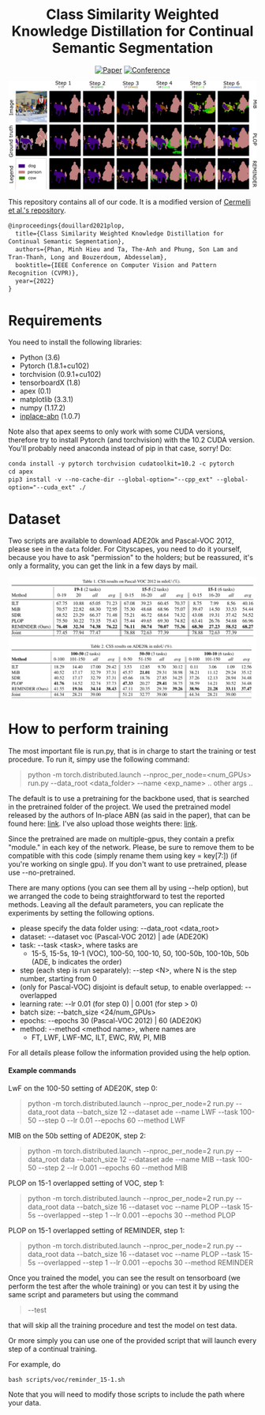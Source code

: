 <div align="center">

# Class Similarity Weighted Knowledge Distillation for Continual Semantic Segmentation

[![Paper](https://img.shields.io/badge/arXiv-2011.11390-brightgreen)]()
[![Conference](https://img.shields.io/badge/CVPR-2021-blue)]()

</div>


![Vizualization on VOC 15-1](images/visualization_results.png)


This repository contains all of our code. It is a modified version of
[Cermelli et al.'s repository](https://github.com/fcdl94/MiB).


```
@inproceedings{douillard2021plop,
  title={Class Similarity Weighted Knowledge Distillation for Continual Semantic Segmentation},
  authors={Phan, Minh Hieu and Ta, The-Anh and Phung, Son Lam and Tran-Thanh, Long and Bouzerdoum, Abdesselam},
  booktitle={IEEE Conference on Computer Vision and Pattern Recognition (CVPR)},
  year={2022}
}
```

# Requirements

You need to install the following libraries:
- Python (3.6)
- Pytorch (1.8.1+cu102)
- torchvision (0.9.1+cu102)
- tensorboardX (1.8)
- apex (0.1)
- matplotlib (3.3.1)
- numpy (1.17.2)
- [inplace-abn](https://github.com/mapillary/inplace_abn) (1.0.7)

Note also that apex seems to only work with some CUDA versions, therefore try to install Pytorch (and torchvision) with
the 10.2 CUDA version. You'll probably need anaconda instead of pip in that case, sorry! Do:

```
conda install -y pytorch torchvision cudatoolkit=10.2 -c pytorch
cd apex
pip3 install -v --no-cache-dir --global-option="--cpp_ext" --global-option="--cuda_ext" ./
```

# Dataset

Two scripts are available to download ADE20k and Pascal-VOC 2012, please see in the `data` folder.
For Cityscapes, you need to do it yourself, because you have to ask "permission" to the holders; but be
reassured, it's only a formality, you can get the link in a few days by mail.

![Performance on VOC and ADE](images/voc_ade.png)


# How to perform training
The most important file is run.py, that is in charge to start the training or test procedure.
To run it, simpy use the following command:

> python -m torch.distributed.launch --nproc_per_node=\<num_GPUs\> run.py --data_root \<data_folder\> --name \<exp_name\> .. other args ..

The default is to use a pretraining for the backbone used, that is searched in the pretrained folder of the project.
We used the pretrained model released by the authors of In-place ABN (as said in the paper), that can be found here:
 [link](https://github.com/mapillary/inplace_abn#training-on-imagenet-1k). I've also upload those weights there: [link](https://github.com/arthurdouillard/CVPR2021_PLOP/releases/download/v1.0/resnet101_iabn_sync.pth.tar).

Since the pretrained are made on multiple-gpus, they contain a prefix "module." in each key of the network. Please, be sure to remove them to be compatible with this code (simply rename them using key = key\[7:\]) (if you're working on single gpu).
If you don't want to use pretrained, please use --no-pretrained.

There are many options (you can see them all by using --help option), but we arranged the code to being straightforward to test the reported methods.
Leaving all the default parameters, you can replicate the experiments by setting the following options.
- please specify the data folder using: --data_root \<data_root\>
- dataset: --dataset voc (Pascal-VOC 2012) | ade (ADE20K)
- task: --task \<task\>, where tasks are
    - 15-5, 15-5s, 19-1 (VOC), 100-50, 100-10, 50, 100-50b, 100-10b, 50b (ADE, b indicates the order)
- step (each step is run separately): --step \<N\>, where N is the step number, starting from 0
- (only for Pascal-VOC) disjoint is default setup, to enable overlapped: --overlapped
- learning rate: --lr 0.01 (for step 0) | 0.001 (for step > 0)
- batch size: --batch_size \<24/num_GPUs\>
- epochs: --epochs 30 (Pascal-VOC 2012) | 60 (ADE20K)
- method: --method \<method name\>, where names are
    - FT, LWF, LWF-MC, ILT, EWC, RW, PI, MIB

For all details please follow the information provided using the help option.

#### Example commands

LwF on the 100-50 setting of ADE20K, step 0:
> python -m torch.distributed.launch --nproc_per_node=2 run.py --data_root data --batch_size 12 --dataset ade --name LWF --task 100-50 --step 0 --lr 0.01 --epochs 60 --method LWF

MIB on the 50b setting of ADE20K, step 2:
> python -m torch.distributed.launch --nproc_per_node=2 run.py --data_root data --batch_size 12 --dataset ade --name MIB --task 100-50 --step 2 --lr 0.001 --epochs 60 --method MIB

PLOP on 15-1 overlapped setting of VOC, step 1:
> python -m torch.distributed.launch --nproc_per_node=2 run.py --data_root data --batch_size 16 --dataset voc --name PLOP --task 15-5s --overlapped --step 1 --lr 0.001 --epochs 30 --method PLOP

PLOP on 15-1 overlapped setting of REMINDER, step 1:
> python -m torch.distributed.launch --nproc_per_node=2 run.py --data_root data --batch_size 16 --dataset voc --name PLOP --task 15-5s --overlapped --step 1 --lr 0.001 --epochs 30 --method REMINDER

Once you trained the model, you can see the result on tensorboard (we perform the test after the whole training)
 or you can test it by using the same script and parameters but using the command
> --test

that will skip all the training procedure and test the model on test data.

Or more simply you can use one of the provided script that will launch every step of a continual training.

For example, do

````
bash scripts/voc/reminder_15-1.sh
````

Note that you will need to modify those scripts to include the path where your data.
